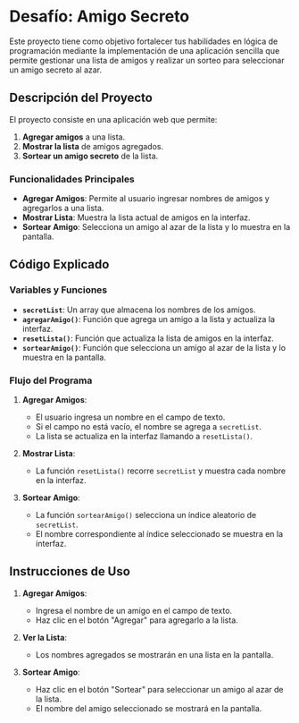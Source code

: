 # Desafío: Amigo Secreto

Este proyecto tiene como objetivo fortalecer tus habilidades en lógica de programación mediante la implementación de una aplicación sencilla que permite gestionar una lista de amigos y realizar un sorteo para seleccionar un amigo secreto al azar.

## Descripción del Proyecto

El proyecto consiste en una aplicación web que permite:

1. **Agregar amigos** a una lista.
2. **Mostrar la lista** de amigos agregados.
3. **Sortear un amigo secreto** de la lista.

### Funcionalidades Principales

- **Agregar Amigos**: Permite al usuario ingresar nombres de amigos y agregarlos a una lista.
- **Mostrar Lista**: Muestra la lista actual de amigos en la interfaz.
- **Sortear Amigo**: Selecciona un amigo al azar de la lista y lo muestra en la pantalla.

## Código Explicado

### Variables y Funciones

- **`secretList`**: Un array que almacena los nombres de los amigos.
- **`agregarAmigo()`**: Función que agrega un amigo a la lista y actualiza la interfaz.
- **`resetLista()`**: Función que actualiza la lista de amigos en la interfaz.
- **`sortearAmigo()`**: Función que selecciona un amigo al azar de la lista y lo muestra en la pantalla.

### Flujo del Programa

1. **Agregar Amigos**:
   - El usuario ingresa un nombre en el campo de texto.
   - Si el campo no está vacío, el nombre se agrega a `secretList`.
   - La lista se actualiza en la interfaz llamando a `resetLista()`.

2. **Mostrar Lista**:
   - La función `resetLista()` recorre `secretList` y muestra cada nombre en la interfaz.

3. **Sortear Amigo**:
   - La función `sortearAmigo()` selecciona un índice aleatorio de `secretList`.
   - El nombre correspondiente al índice seleccionado se muestra en la interfaz.

## Instrucciones de Uso

1. **Agregar Amigos**:
   - Ingresa el nombre de un amigo en el campo de texto.
   - Haz clic en el botón "Agregar" para agregarlo a la lista.

2. **Ver la Lista**:
   - Los nombres agregados se mostrarán en una lista en la pantalla.

3. **Sortear Amigo**:
   - Haz clic en el botón "Sortear" para seleccionar un amigo al azar de la lista.
   - El nombre del amigo seleccionado se mostrará en la pantalla.

